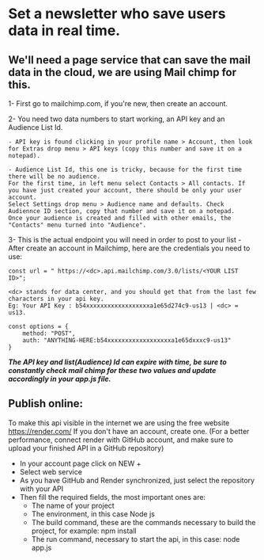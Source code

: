 # Set a newsletter who save users data in real time. 
## We'll need a page service that can save the mail data in the cloud, we are using Mail chimp for this.

1- First go to mailchimp.com, if you're new, then create an account.

2- You need two data numbers to start working, an API key and an Audience List Id.

    - API key is found clicking in your profile name > Account, then look for Extras drop menu > API keys (copy this number and save it on a notepad).

    - Audience List Id, this one is tricky, because for the first time there will be no audience.  
    For the first time, in left menu select Contacts > All contacts. If you have just created your account, there should be only your user account.   
    Select Settings drop menu > Audience name and defaults. Check Audiennce ID section, copy that number and save it on a notepad.   
    Once your audience is created and filled with other emails, the "Contacts" menu turned into "Audience".

3- This is the actual endpoint you will need in order to post to your list -
After create an account in Mailchimp, here are the credentials you need to use:

    const url = " https://<dc>.api.mailchimp.com/3.0/lists/<YOUR LIST ID>";

    <dc> stands for data center, and you should get that from the last few characters in your api key. 
    Eg: Your API Key : b54xxxxxxxxxxxxxxxxxxa1e65d274c9-us13 | <dc> = us13.

    const options = {
        method: "POST",
        auth: "ANYTHING-HERE:b54xxxxxxxxxxxxxxxxxxa1e65dxxxc9-us13"
    }

***The API key and list(Audience) Id can expire with time, be sure to constantly check mail chimp for these two values and update accordingly in your app.js file.***

## Publish online:

To make this api visible in the internet we are using the free website https://render.com/
If you don't have an account, create one. 
(For a better performance, connect render with GitHub account, and make sure to upload your finished API in a GitHub repository)

  - In your account page click on NEW +
  - Select web service 
  - As you have GitHub and Render synchronized, just select the repository with your API
  - Then fill the required fields, the most important ones are:
      - The name of your project
      - The environment, in this case Node js
      - The build command, these are the commands necessary to build the project, for example:
          npm install
      - The run command, necessary to start the api, in this case: 
          node app.js
